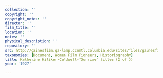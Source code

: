 ```yaml
---
collection: ''
copyright: ''
copyright_notes: ''
director: ''
film_title: ''
location: ''
notes: ''
physical_description: ''
repository: ''
src: http://gainesfilm.qa-lamp.ccnmtl.columbia.edu/sites/files/gainesfilm/images/K_hilliker-caldwell_sun_82603-2.jpg
taxonomies: [Document, Women Film Pioneers, Historiography]
title: Katherine Hiliker-Caldwell-"Sunrise" titles (2 of 3)
year: '1927'

---
```

